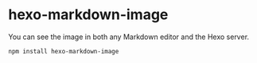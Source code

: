 # hexo-markdown-image

You can see the image in both any Markdown editor and the Hexo server.

```bash
npm install hexo-markdown-image
```
